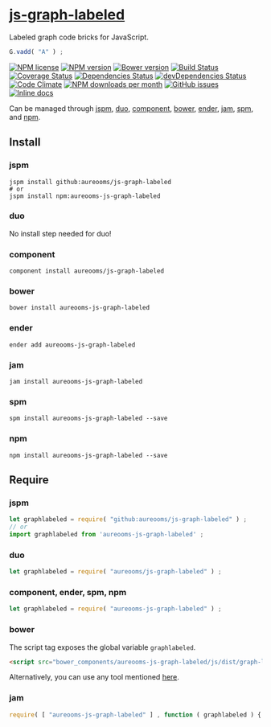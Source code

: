 [js-graph-labeled](http://aureooms.github.io/js-graph-labeled)
==

Labeled graph code bricks for JavaScript.

```js
G.vadd( "A" ) ;
```

[![NPM license](http://img.shields.io/npm/l/aureooms-js-graph-labeled.svg?style=flat)](https://raw.githubusercontent.com/aureooms/js-graph-labeled/master/LICENSE)
[![NPM version](http://img.shields.io/npm/v/aureooms-js-graph-labeled.svg?style=flat)](https://www.npmjs.org/package/aureooms-js-graph-labeled)
[![Bower version](http://img.shields.io/bower/v/aureooms-js-graph-labeled.svg?style=flat)](http://bower.io/search/?q=aureooms-js-graph-labeled)
[![Build Status](http://img.shields.io/travis/aureooms/js-graph-labeled.svg?style=flat)](https://travis-ci.org/aureooms/js-graph-labeled)
[![Coverage Status](http://img.shields.io/coveralls/aureooms/js-graph-labeled.svg?style=flat)](https://coveralls.io/r/aureooms/js-graph-labeled)
[![Dependencies Status](http://img.shields.io/david/aureooms/js-graph-labeled.svg?style=flat)](https://david-dm.org/aureooms/js-graph-labeled#info=dependencies)
[![devDependencies Status](http://img.shields.io/david/dev/aureooms/js-graph-labeled.svg?style=flat)](https://david-dm.org/aureooms/js-graph-labeled#info=devDependencies)
[![Code Climate](http://img.shields.io/codeclimate/github/aureooms/js-graph-labeled.svg?style=flat)](https://codeclimate.com/github/aureooms/js-graph-labeled)
[![NPM downloads per month](http://img.shields.io/npm/dm/aureooms-js-graph-labeled.svg?style=flat)](https://www.npmjs.org/package/aureooms-js-graph-labeled)
[![GitHub issues](http://img.shields.io/github/issues/aureooms/js-graph-labeled.svg?style=flat)](https://github.com/aureooms/js-graph-labeled/issues)
[![Inline docs](http://inch-ci.org/github/aureooms/js-graph-labeled.svg?branch=master&style=shields)](http://inch-ci.org/github/aureooms/js-graph-labeled)

Can be managed through [jspm](https://github.com/jspm/jspm-cli),
[duo](https://github.com/duojs/duo),
[component](https://github.com/componentjs/component),
[bower](https://github.com/bower/bower),
[ender](https://github.com/ender-js/Ender),
[jam](https://github.com/caolan/jam),
[spm](https://github.com/spmjs/spm),
and [npm](https://github.com/npm/npm).

## Install

### jspm
```terminal
jspm install github:aureooms/js-graph-labeled
# or
jspm install npm:aureooms-js-graph-labeled
```
### duo
No install step needed for duo!

### component
```terminal
component install aureooms/js-graph-labeled
```

### bower
```terminal
bower install aureooms-js-graph-labeled
```

### ender
```terminal
ender add aureooms-js-graph-labeled
```

### jam
```terminal
jam install aureooms-js-graph-labeled
```

### spm
```terminal
spm install aureooms-js-graph-labeled --save
```

### npm
```terminal
npm install aureooms-js-graph-labeled --save
```

## Require
### jspm
```js
let graphlabeled = require( "github:aureooms/js-graph-labeled" ) ;
// or
import graphlabeled from 'aureooms-js-graph-labeled' ;
```
### duo
```js
let graphlabeled = require( "aureooms/js-graph-labeled" ) ;
```

### component, ender, spm, npm
```js
let graphlabeled = require( "aureooms-js-graph-labeled" ) ;
```

### bower
The script tag exposes the global variable `graphlabeled`.
```html
<script src="bower_components/aureooms-js-graph-labeled/js/dist/graph-labeled.min.js"></script>
```
Alternatively, you can use any tool mentioned [here](http://bower.io/docs/tools/).

### jam
```js
require( [ "aureooms-js-graph-labeled" ] , function ( graphlabeled ) { ... } ) ;
```
